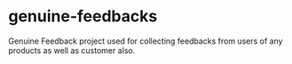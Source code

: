 # genuine-feedbacks
Genuine Feedback project used for collecting feedbacks from users of any products as well as customer also.
